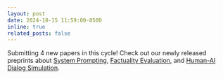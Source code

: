 ```yaml
---
layout: post
date: 2024-10-15 11:59:00-0500
inline: true
related_posts: false
---
```


Submitting 4 new papers in this cycle! Check out our newly released preprints about [System Prompting](https://arxiv.org/abs/2410.14826), [Factuality Evaluation](https://arxiv.org/abs/2410.22257), and [Human-AI Dialog Simulation](https://arxiv.org/abs/2409.08330).
